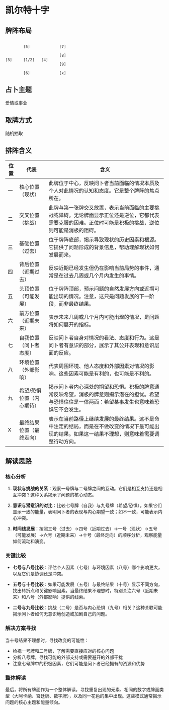 # 凯尔特十字

## 牌阵布局
```

        [5]             [7]

                        [8]
[3]     [1/2]   [4]     
                        [9]

        [6]             [x]

```

## 占卜主题
爱情或事业

## 取牌方式
随机抽取

## 排阵含义

| 位置 | 代表                      | 含义                                                                                                                                                     |
| ---- | ------------------------- | -------------------------------------------------------------------------------------------------------------------------------------------------------- |
| 一   | 核心位置（现状）          | 此牌位于中心，反映问卜者当前面临的情况本质及个人对此情况的认知和态度。它是整个牌阵的焦点所在。                                                           |
| 二   | 交叉位置（挑战）          | 此牌与第一张牌交叉放置，表示当前面临的主要挑战或障碍。无论牌面显示正位还是逆位，它都代表需要克服的困难。正位时可能是积极的挑战，逆位则可能是消极的阻碍。 |
| 三   | 基础位置（过去）          | 位于牌阵底部，揭示导致现状的历史因素和根源。它提供了问题形成的背景信息，帮助理解现状如何发展而来。                                                       |
| 四   | 背后位置（近期过去）      | 反映近期已经发生但仍在影响当前局势的事件，通常是在过去几周或几个月内发生的事情。                                                                         |
| 五   | 头顶位置（可能发展）      | 位于牌阵顶部，预示问题的自然发展方向或近期可能出现的情况。注意，这只是问题发展的下一阶段，而非最终结果。                                                 |
| 六   | 前方位置（近期未来）      | 表示未来几周或几个月内可能出现的情况，是问题将如何展开的指标。                                                                                           |
| 七   | 自我位置（问卜者态度）    | 反映问卜者自身对情况的看法、态度和行为。这是问卜者有意识的部分，展示了其公开表现和意识层面的反应。                                                       |
| 八   | 环境位置（外部影响）      | 代表周围环境、他人态度和外部因素对情况的影响。这些因素可能是有利的，也可能是不利的。                                                                     |
| 九   | 希望/恐惧位置（内心期待） | 揭示问卜者内心深处的期望和恐惧。积极的牌意通常反映希望，消极的牌意则揭示潜在的担忧。希望与恐惧往往是一体两面：希望某事发生也意味着恐惧它不会发生。       |
| X    | 最终结果位置（最终走向）  | 表示在当前路径上继续发展的最终结果。这不是命中注定的结局，而是在不做改变的情况下最可能出现的结果。如果这一结果不理想，则意味着需要调整行动方向。         |

## 解读思路

### 核心分析
1. **现状与挑战的关系**：观察一号牌与二号牌之间的互动。它们是相互支持还是相互冲突？这种关系揭示了问题的核心动态。

2. **意识与潜意识的对比**：比较七号牌（自我）与九号牌（希望/恐惧）。如果它们显示一致的能量，表明问卜者的表现与内心期望一致；如不一致，可能表示内心冲突。

3. **时间线发展**：按照三号（过去）→四号（近期过去）→一号（现状）→五号（可能发展）→六号（近期未来）→十号（最终走向）的顺序分析，观察能量如何流动和演变。

### 关键比较
- **七号与八号比较**：评估个人因素（七号）与环境因素（八号）哪个影响更大，以及它们是协调还是冲突。

- **五号与十号比较**：如果可能发展（五号）与最终结果（十号）显示不同方向，找出转折点和关键影响因素。当最终结果不理想时，特别关注六号（近期未来）和八号（外部影响）提供的线索。

- **二号与九号比较**：挑战（二号）是否与内心恐惧（九号）相关？这种关联可能揭示问卜者如何无意识地创造或加剧自己的问题。

### 解决方案寻找
当十号结果不理想时，寻找改变的可能性：
- 检视一号牌和二号牌，了解需要直接应对的核心问题
- 分析八号牌，寻找可能的外部支持或需要避开的外部干扰
- 注意七号牌中的积极因素，它们可能是问卜者已经拥有的资源和优势

### 整体解读
最后，将所有牌面作为一个整体解读，寻找重复出现的元素、相同的数字或牌面类型（大阿卡纳、宫廷牌、数字牌），以及同一花色的集中出现。这些模式通常揭示问题的核心主题和能量倾向。